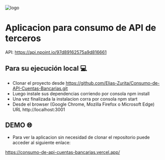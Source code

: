 ![logo](https://github.com/Elias-Zurita/Consumo-de-API-Cuentas-Bancarias/blob/master/public/images/logo%20ncr.jpg)

# Aplicacion para consumo de API de terceros
API: https://api.npoint.io/97d89162575a9d816661

## Para su ejecución local :computer:
- Clonar el proyecto desde https://github.com/Elias-Zurita/Consumo-de-API-Cuentas-Bancarias.git
- Luego instale sus dependencias corriendo por consola npm install
- Una vez finalizada la instalacion corra por consola npm start
- Desde el browser (Google Chrome, Mozilla Firefox o Microsoft Edge) URL http://localhost:3001

## DEMO :globe_with_meridians:
- Para ver la aplicacion sin necesidad de clonar el repositorio puede acceder al siguiente enlace: 

https://consumo-de-api-cuentas-bancarias.vercel.app/
